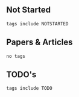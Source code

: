 ## Not Started
```tasks
tags include NOTSTARTED
```
## Papers & Articles
```tasks
no tags
```

## TODO's
```tasks
tags include TODO
```

